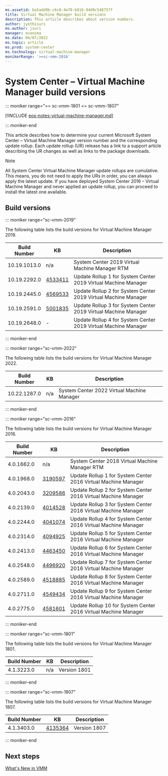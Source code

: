 ```yaml
---
ms.assetid: ba5add9b-c6c8-4e70-b916-94d9c548757f
title: Virtual Machine Manager build versions
description: This article describes about version numbers.
author: jyothisuri
ms.author: jsuri
manager: evansma
ms.date: 04/07/2022
ms.topic: article
ms.prod: system-center
ms.technology: virtual-machine-manager
monikerRange: '>=sc-vmm-2016'
---
```


# System Center – Virtual Machine Manager build versions

::: moniker range=">= sc-vmm-1801 <= sc-vmm-1807"

[!INCLUDE [eos-notes-virtual-machine-manager.md](../includes/eos-notes-virtual-machine-manager.md)]

::: moniker-end

This article describes how to determine your current Microsoft System Center – Virtual Machine Manager version number and the corresponding update rollup. Each update rollup (UR) release has a link to a support article describing the UR changes as well as links to the package downloads.

> [!NOTE]
> All System Center Virtual Machine Manager update rollups are cumulative. This means, you do not need to apply the URs in order, you can always apply the latest update. If you have deployed System Center 2016 – Virtual Machine Manager and never applied an update rollup, you can  proceed to install the latest one available.

## Build versions

::: moniker range="sc-vmm-2019"

The following table lists the build versions for Virtual Machine Manager 2019.

| **Build Number** | **KB** |**Description** |
| --- | --- |--- |
| 10.19.1013.0 | n/a | System Center 2019 Virtual Machine Manager RTM     |
| 10.19.2292.0 | [4533411](https://support.microsoft.com/help/4533411/update-rollup-1-for-system-center-virtual-machine-manager-2019) | Update Rollup 1 for System Center 2019 Virtual Machine Manager    |
|10.19.2445.0|[4569533](https://support.microsoft.com/help/4569533)|Update Rollup 2 for System Center 2019 Virtual Machine Manager  |
|10.19.2591.0|[5001835](https://support.microsoft.com/topic/2eea517c-bd0f-dfe8-2c70-28fa4ac6b0c1)|Update Rollup 3 for System Center 2019 Virtual Machine Manager  |
|10.19.2648.0| - | Update Rollup 4 for System Center 2019 Virtual Machine Manager |


::: moniker-end

::: moniker range="sc-vmm-2022"

The following table lists the build versions for Virtual Machine Manager 2022.

| **Build Number** | **KB** |**Description** |
| --- | --- |--- |
| 10.22.1287.0 | n/a | System Center 2022 Virtual Machine Manager     |

::: moniker-end

::: moniker range="sc-vmm-2016"

The following table lists the build versions for Virtual Machine Manager 2016.

| **Build Number** | **KB** | **Description** |
| --- | --- |--- |
| 4.0.1662.0 | n/a  | System Center 2016 Virtual Machine Manager RTM  |
| 4.0.1968.0  | [3190597](https://support.microsoft.com/kb/3190597) | Update Rollup 1 for System Center 2016 Virtual Machine Manager |
| 4.0.2043.0| [3209586](https://support.microsoft.com/help/3209586/update-rollup-2-for-system-center-2016-virtual-machine-manager) | Update Rollup 2 for System Center 2016 Virtual Machine Manager  |
| 4.0.2139.0| [4014528](https://support.microsoft.com/help/4014528) |  Update Rollup 3 for System Center 2016 Virtual Machine Manager  |
| 4.0.2244.0| [4041074](https://support.microsoft.com/help/4041074) | Update Rollup 4 for System Center 2016 Virtual Machine Manager |
| 4.0.2314.0 |[4094925](https://support.microsoft.com/help/4094925) | Update Rollup 5 for System Center 2016 Virtual Machine Manager  |
| 4.0.2413.0 | [4463450](https://support.microsoft.com/help/4463450) | Update Rollup 6 for System Center 2016 Virtual Machine Manager  |
| 4.0.2548.0	  | [4496920](https://support.microsoft.com/help/4496920) | Update Rollup 7 for System Center 2016 Virtual Machine Manager  |
| 4.0.2589.0  | [4518885](https://support.microsoft.com/help/4518885) | Update Rollup 8 for System Center 2016 Virtual Machine Manager  |
| 4.0.2711.0  | [4549434](https://support.microsoft.com/help/4549434) | Update Rollup 9 for System Center 2016 Virtual Machine Manager  |
| 4.0.2775.0  | [4581601](https://support.microsoft.com/help/4581601) | Update Rollup 10 for System Center 2016 Virtual Machine Manager  |
::: moniker-end

::: moniker range="sc-vmm-1801"

The following table lists the build versions for Virtual Machine Manager 1801.

| **Build Number** | **KB** |**Description** |
| --- | --- |--- |
| 4.1.3223.0 | n/a | Version 1801 |

::: moniker-end

::: moniker range="sc-vmm-1807"

The following table lists the build versions for Virtual Machine Manager 1807.

| **Build Number** | **KB** |**Description** |
| --- | --- |--- |
| 4.1.3403.0 | [4135364](https://support.microsoft.com/help/4135364/system-center-virtual-machine-manager-version-1807) | Version 1807 |

::: moniker-end

## Next steps
[What's New in VMM](whats-new-in-vmm.md)
